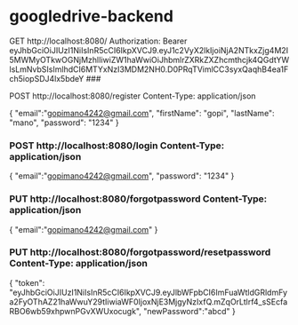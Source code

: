 # googledrive-backend

GET http://localhost:8080/ Authorization: Bearer eyJhbGciOiJIUzI1NiIsInR5cCI6IkpXVCJ9.eyJ1c2VyX2lkIjoiNjA2NTkxZjg4M2I5MWMyOTkwOGNjMzhlIiwiZW1haWwiOiJhbmlrZXRkZXZhcmthcjk4QGdtYWlsLmNvbSIsImlhdCI6MTYxNzI3MDM2NH0.D0PRqTVimlCC3syxQaqhB4ea1Fch5iopSDJ4lx5bdeY ###

POST http://localhost:8080/register Content-Type: application/json

{
"email":"gopimano4242@gmail.com", "firstName": "gopi", "lastName": "mano", "password": "1234"
}

### POST http://localhost:8080/login Content-Type: application/json

{
"email":"gopimano4242@gmail.com", "password": "1234"
}

### PUT http://localhost:8080/forgotpassword Content-Type: application/json

{
"email":"gopimano4242@gmail.com"
}

### PUT http://localhost:8080/forgotpassword/resetpassword Content-Type: application/json

{
"token": "eyJhbGciOiJIUzI1NiIsInR5cCI6IkpXVCJ9.eyJlbWFpbCI6ImFuaWtldGRldmFya2FyOThAZ21haWwuY29tIiwiaWF0IjoxNjE3MjgyNzIxfQ.mZqOrLtlrf4_sSEcfaRBO6wb59xhpwnPGvXWUxocugk", "newPassword":"abcd"
}

